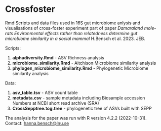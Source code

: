 # Crossfoster

Rmd Scripts and data files used in 16S gut microbiome anlysis and visualisations of cross-foster experiment part of paper *Damaraland mole-rats Environmental effects rather than relatedness 
determine gut microbiome similarity in a social mammal* H.Bensch et al. 2023. JEB.

Scripts:
1. **alphadiversity.Rmd** - ASV Richness analysis
2. **microbiome_similarity.Rmd** - Aitchison Microbiome similarity analysis
3. **phylogen_microbiome_similarity.Rmd** - Phylogenetic Microbiome similarity analysis

Data:
1. **asv_table.tsv** - ASV count table
2. **metadata.csv** - sample metadata including Biosample accession Numbers at NCBI short read archive (SRA)
3. **CrossSepptree.tog.tree** - phylogenetic tree of ASVs built with SEPP


The analysis for the paper was run with R version 4.2.2 (2022-10-31). Contact: hanna.bensch@lnu.se
